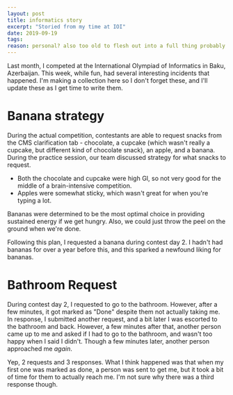 ```yaml
---
layout: post
title: informatics story
excerpt: "Storied from my time at IOI"
date: 2019-09-19
tags:
reason: personal? also too old to flesh out into a full thing probably
---
```


Last month, I competed at the International Olympiad of Informatics in Baku, Azerbaijan.
This week, while fun, had several interesting incidents that happened.
I'm making a collection here so I don't forget these, and I'll update these as I get time to write them.

<!--more-->

# Banana strategy

During the actual competition, contestants are able to request snacks from the CMS clarification tab - chocolate, a cupcake (which wasn't really a cupcake, but different kind of chocolate snack), an apple, and a banana.
During the practice session, our team discussed strategy for what snacks to request.

- Both the chocolate and cupcake were high GI, so not very good for the middle of a brain-intensive competition.
- Apples were somewhat sticky, which wasn't great for when you're typing a lot.

Bananas were determined to be the most optimal choice in providing sustained energy if we get hungry.
Also, we could just throw the peel on the ground when we're done.

Following this plan, I requested a banana during contest day 2.
I hadn't had bananas for over a year before this, and this sparked a newfound liking for bananas.

# Bathroom Request

During contest day 2, I requested to go to the bathroom.
However, after a few minutes, it got marked as "Done" despite them not actually taking me.
In response, I submitted another request, and a bit later I was escorted to the bathroom and back.
However, a few minutes after that, another person came up to me and asked if I had to go to the bathroom, and wasn't too happy when I said I didn't.
Though a few minutes later, another person approached me *again*.

Yep, 2 requests and 3 responses.
What I think happened was that when my first one was marked as done, a person was sent to get me, but it took a bit of time for them to actually reach me.
I'm not sure why there was a third response though.
